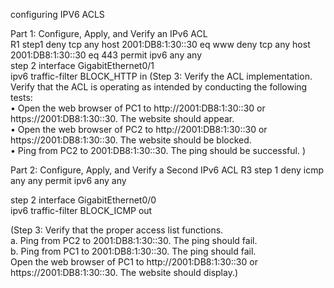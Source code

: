 configuring IPV6 ACLS
 
Part 1: Configure, Apply, and Verify an IPv6 ACL  
R1
step1
deny tcp any host 2001:DB8:1:30::30 eq www
deny tcp any host 2001:DB8:1:30::30 eq 443 
permit ipv6 any any  
 step 2
interface GigabitEthernet0/1  
 ipv6 traffic-filter BLOCK_HTTP in 
(Step 3: Verify the ACL implementation.  
Verify that the ACL is operating as intended by conducting the following tests:  
• Open the web browser of PC1 to http://2001:DB8:1:30::30 or https://2001:DB8:1:30::30. The website 
should appear.  
• Open the web browser of PC2 to http://2001:DB8:1:30::30 or https://2001:DB8:1:30::30. The website 
should be blocked.  
• Ping from PC2 to 2001:DB8:1:30::30. The ping should be successful. )


Part 2: Configure, Apply, and Verify a Second IPv6 ACL 
R3
step 1
deny icmp any any 
permit ipv6 any any 

step 2
interface GigabitEthernet0/0  
ipv6 traffic-filter BLOCK_ICMP out  

(Step 3: Verify that the proper access list functions.  
a. Ping from PC2 to 2001:DB8:1:30::30. The ping should fail.  
b. Ping from PC1 to 2001:DB8:1:30::30. The ping should fail.  
Open the web browser of PC1 to http://2001:DB8:1:30::30 or https://2001:DB8:1:30::30. The website 
should display.)
